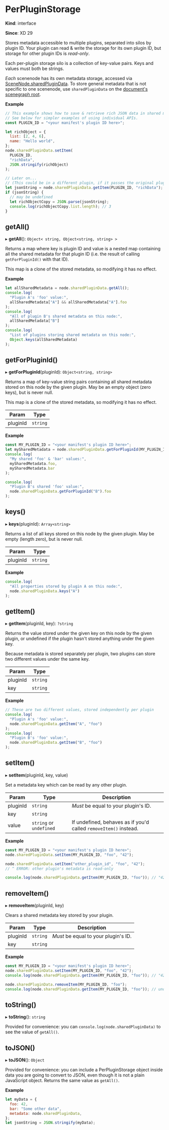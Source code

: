 # PerPluginStorage

**Kind**: interface

**Since**: XD 29

Stores metadata accessible to multiple plugins, separated into silos by plugin ID. Your plugin can read & write the storage for its own plugin ID, but storage for other plugin IDs is _read-only_.

Each per-plugin storage silo is a collection of key-value pairs. Keys and values must both be strings.

_Each_ scenenode has its own metadata storage, accessed via [SceneNode.sharedPluginData](/develop/reference/scenegraph/#SceneNode-sharedPluginData). To store general metadata that is not specific to one scenenode, use `sharedPluginData` on the [document's scenegraph root](/develop/reference/scenegraph/#module_scenegraph-root).

**Example**

```js
// This example shows how to save & retrieve rich JSON data in shared metadata storage.
// See below for simpler examples of using individual APIs.
const PLUGIN_ID = "<your manifest's plugin ID here>";

let richObject = {
  list: [2, 4, 6],
  name: "Hello world",
};
node.sharedPluginData.setItem(
  PLUGIN_ID,
  "richData",
  JSON.stringify(richObject)
);

// Later on...
// (This could be in a different plugin, if it passes the original plugin's ID here)
let jsonString = node.sharedPluginData.getItem(PLUGIN_ID, "richData");
if (jsonString) {
  // may be undefined
  let richObjectCopy = JSON.parse(jsonString);
  console.log(richObjectCopy.list.length); // 3
}
```

## getAll()

▸ **getAll**(): `Object< string, Object<string, string> >`

Returns a map where key is plugin ID and value is a nested map containing all the shared metadata for that plugin ID (i.e. the result of calling `getForPluginId()` with that ID).

This map is a clone of the stored metadata, so modifying it has no effect.

**Example**

```js
let allSharedMetadata = node.sharedPluginData.getAll();
console.log(
  "Plugin A's 'foo' value:",
  allSharedMetadata["A"] && allSharedMetadata["A"].foo
);
console.log(
  "All of plugin B's shared metadata on this node:",
  allSharedMetadata["B"]
);
console.log(
  "List of plugins storing shared metadata on this node:",
  Object.keys(allSharedMetadata)
);
```

## getForPluginId()

▸ **getForPluginId**(pluginId): `Object<string, string>`

Returns a map of key-value string pairs containing all shared metadata stored on this node by the given plugin. May be an empty object (zero keys), but is never null.

This map is a clone of the stored metadata, so modifying it has no effect.

| Param    | Type     |
| -------- | -------- |
| pluginId | `string` |

**Example**

```js
const MY_PLUGIN_ID = "<your manifest's plugin ID here>";
let mySharedMetadata = node.sharedPluginData.getForPluginId(MY_PLUGIN_ID);
console.log(
  "My shared 'foo' & 'bar' values:",
  mySharedMetadata.foo,
  mySharedMetadata.bar
);

console.log(
  "Plugin B's shared 'foo' value:",
  node.sharedPluginData.getForPluginId("B").foo
);
```

## keys()

▸ **keys**(pluginId): `Array<string>`

Returns a list of all keys stored on this node by the given plugin. May be empty (length zero), but is never null.

| Param    | Type     |
| -------- | -------- |
| pluginId | `string` |

**Example**

```js
console.log(
  "All properties stored by plugin A on this node:",
  node.sharedPluginData.keys("A")
);
```

## getItem()

▸ **getItem**(pluginId, key): `?string`

Returns the value stored under the given key on this node by the given plugin, or undefined if the plugin hasn't stored anything under the given key.

Because metadata is stored separately per plugin, two plugins can store two different values under the same key.

| Param    | Type     |
| -------- | -------- |
| pluginId | `string` |
| key      | `string` |

**Example**

```js
// These are two different values, stored independently per plugin
console.log(
  "Plugin A's 'foo' value:",
  node.sharedPluginData.getItem("A", "foo")
);
console.log(
  "Plugin B's 'foo' value:",
  node.sharedPluginData.getItem("B", "foo")
);
```

## setItem()

▸ **setItem**(pluginId, key, value)

Set a metadata key which can be read by any other plugin.

| Param    | Type                    | Description                                                      |
| -------- | ----------------------- | ---------------------------------------------------------------- |
| pluginId | `string`                | _Must_ be equal to your plugin's ID.                             |
| key      | `string`                |                                                                  |
| value    | `string` or `undefined` | If undefined, behaves as if you'd called `removeItem()` instead. |

**Example**

```js
const MY_PLUGIN_ID = "<your manifest's plugin ID here>";
node.sharedPluginData.setItem(MY_PLUGIN_ID, "foo", "42");

node.sharedPluginData.setItem("other_plugin_id", "foo", "42");
// ^ ERROR: other plugin's metadata is read-only

console.log(node.sharedPluginData.getItem(MY_PLUGIN_ID, "foo")); // "42"
```

## removeItem()

▸ **removeItem**(pluginId, key)

Clears a shared metadata key stored by your plugin.

| Param    | Type     | Description                          |
| -------- | -------- | ------------------------------------ |
| pluginId | `string` | _Must_ be equal to your plugin's ID. |
| key      | `string` | &nbsp;                               |

**Example**

```js
const MY_PLUGIN_ID = "<your manifest's plugin ID here>";
node.sharedPluginData.setItem(MY_PLUGIN_ID, "foo", "42");
console.log(node.sharedPluginData.getItem(MY_PLUGIN_ID, "foo")); // "42"

node.sharedPluginData.removeItem(MY_PLUGIN_ID, "foo");
console.log(node.sharedPluginData.getItem(MY_PLUGIN_ID, "foo")); // undefined
```

## toString()

▸ **toString**(): `string`

Provided for convenience: you can `console.log(node.sharedPluginData)` to see the value of `getAll()`.

## toJSON()

▸ **toJSON**(): `Object`

Provided for convenience: you can include a PerPluginStorage object inside data you are going to convert to JSON, even though it is not a plain JavaScript object. Returns the same value as `getAll()`.

**Example**

```js
let myData = {
  foo: 42,
  bar: "Some other data",
  metadata: node.sharedPluginData,
};
let jsonString = JSON.stringify(myData);
```

